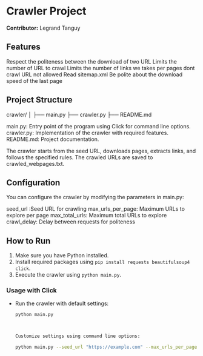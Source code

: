 
# Crawler Project

**Contributor:** Legrand Tanguy

## Features
Respect the politeness between the download of two URL
Limits the number of URL to crawl
Limits the number of links we takes per pages
dont crawl URL not allowed
Read sitemap.xml
Be polite about the download speed of the last page


## Project Structure

crawler/
│
├── main.py
├── crawler.py
├── README.md



main.py: Entry point of the program using Click for command line options.
crawler.py: Implementation of the crawler with required features.
README.md: Project documentation.



The crawler starts from the seed URL, downloads pages, extracts links, and follows the specified rules. The crawled URLs are saved to crawled_webpages.txt.



## Configuration

You can configure the crawler by modifying the parameters in main.py:

seed_url :Seed URL for crawling
max_urls_per_page: Maximum URLs to explore per page
max_total_urls: Maximum total URLs to explore
crawl_delay: Delay between requests for politeness



## How to Run

1. Make sure you have Python installed.
2. Install required packages using `pip install requests beautifulsoup4 click`.
3. Execute the crawler using `python main.py`.

### Usage with Click

- Run the crawler with default settings:
  ```bash
  python main.py



  Customize settings using command line options:

  python main.py --seed_url "https://example.com" --max_urls_per_page 10 --max_total_urls 100 --crawl_delay 5
